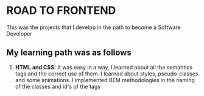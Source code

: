 <h1>ROAD TO FRONTEND</h1>

<p>This was the projects that I develop in the path to become a Software Developer</p>

<h2>My learning path was as follows</h2>

<ol>
  <li>
    <strong>HTML and CSS:</strong> It was easy in a way, I learned about all the semantics tags and the correct use of them. I learned about styles, pseudo-classes and some animations. I implemented BEM methodologies in the naming of the classes and id's of the tags
  </li>
  
</ol>
